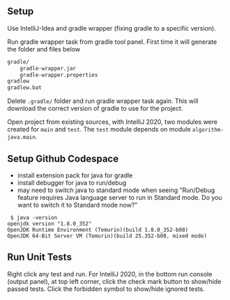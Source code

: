 ## Setup

Use IntelliJ-Idea and gradle wrapper (fixing gradle to a specific version).

Run gradle wrapper task from gradle tool panel. First time it will generate the folder and files below

```bash
gradle/
    gradle-wrapper.jar
    gradle-wrapper.properties
gradlew
gradlew.bat
```

Delete `.gradle/` folder and run gradle wrapper task again. This will download the correct version of gradle to use for the project.

Open project from existing sources, with IntelliJ 2020, two modules were created for `main` and `test`. The `test` module depends on module `algorithm-java.main`.

## Setup Github Codespace

- install extension pack for java for gradle
- install debugger for java to run/debug
- may need to switch java to standard mode when seeing "Run/Debug feature requires Java language server to run in Standard mode. Do you want to switch it to Standard mode now?"

```
 $ java -version
openjdk version "1.8.0_352"
OpenJDK Runtime Environment (Temurin)(build 1.8.0_352-b08)
OpenJDK 64-Bit Server VM (Temurin)(build 25.352-b08, mixed mode)
```

## Run Unit Tests

Right click any test and run. For IntelliJ 2020, in the bottom run console (output panel), at top left corner, click the check mark button to show/hide passed tests. Click the forbidden symbol to show/hide ignored tests.
